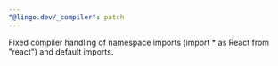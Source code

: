 ```yaml
---
"@lingo.dev/_compiler": patch
---
```


Fixed compiler handling of namespace imports (import \* as React from "react") and default imports.
